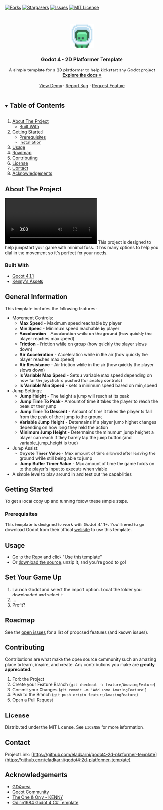 <!--
*** Thanks for checking out the Best-README-Template. If you have a suggestion
*** that would make this better, please fork the repo and create a pull request
*** or simply open an issue with the tag "enhancement".
*** Thanks again! Now go create something AMAZING! :D
***
***
***
*** To avoid retyping too much info. Do a search and replace for the following:
*** eladkarni, godot4-2d-platformer-template, twitter_handle, email, Godot 4 - 2D Platformer Template, A simple template for a 2D platformer to help kickstart any Godot project
-->



<!-- PROJECT SHIELDS -->
<!--
*** I'm using markdown "reference style" links for readability.
*** Reference links are enclosed in brackets [ ] instead of parentheses ( ).
*** See the bottom of this document for the declaration of the reference variables
*** for contributors-url, forks-url, etc. This is an optional, concise syntax you may use.
*** https://www.markdownguide.org/basic-syntax/#reference-style-links
-->
[![Forks][forks-shield]][forks-url]
[![Stargazers][stars-shield]][stars-url]
[![Issues][issues-shield]][issues-url]
[![MIT License][license-shield]][license-url]


<!-- PROJECT LOGO -->
<br />
<p align="center">
  <a href="https://github.com/eladkarni/godot4-2d-platformer-template">
    <img src="Assets\Characters\character_0000.png" alt="Logo" width="80" height="80">
  </a>

  <h3 align="center">Godot 4 - 2D Platformer Template</h3>

  <p align="center">
    A simple template for a 2D platformer to help kickstart any Godot project
    <br />
    <a href="https://github.com/eladkarni/godot4-2d-platformer-template"><strong>Explore the docs »</strong></a>
    <br />
    <br />
    <a href="https://github.com/eladkarni/godot4-2d-platformer-template">View Demo</a>
    ·
    <a href="https://github.com/eladkarni/godot4-2d-platformer-template/issues">Report Bug</a>
    ·
    <a href="https://github.com/eladkarni/godot4-2d-platformer-template/issues">Request Feature</a>
  </p>
</p>



<!-- TABLE OF CONTENTS -->
<details open="open">
  <summary><h2 style="display: inline-block">Table of Contents</h2></summary>
  <ol>
    <li>
      <a href="#about-the-project">About The Project</a>
      <ul>
        <li><a href="#built-with">Built With</a></li>
      </ul>
    </li>
    <li>
      <a href="#getting-started">Getting Started</a>
      <ul>
        <li><a href="#prerequisites">Prerequisites</a></li>
        <li><a href="#installation">Installation</a></li>
      </ul>
    </li>
    <li><a href="#usage">Usage</a></li>
    <li><a href="#roadmap">Roadmap</a></li>
    <li><a href="#contributing">Contributing</a></li>
    <li><a href="#license">License</a></li>
    <li><a href="#contact">Contact</a></li>
    <li><a href="#acknowledgements">Acknowledgements</a></li>
  </ol>
</details>



<!-- ABOUT THE PROJECT -->
## About The Project

<video src="Assets/ReadMe%20Assets/Godot_4-2D_Platformer_Template_Showcase.mp4" controls title="Title"></video>
This project is designed to help jumpstart your game with minimal fuss. It has many options to help you dial in the movement so it's perfect for your needs. 


### Built With

* [Godot 4.1.1](https://godotengine.org/)
* [Kenny's Assets](https://www.kenney.nl/assets/pixel-platformer-farm-expansion)


## General Information
This template includes the following features:
* Movement Controls:
  * **Max Speed** - Maximum speed reachable by player
  * **Min Speed** - Minimum speed reachable by player
  * **Acceleration** - Acceleration while on the ground (how quickly the player reaches max speed)
  * **Friction** - Friction while on group (how quickly the player slows down)
  * **Air Acceleration** - Acceleration while in the air (how quickly the player reaches max speed)
  * **Air Resistance** -  Air friction while in the air (how quickly the player slows down)
  * **Is Variable Max Speed** - Sets a variable max speed depending on how far the joystick is pushed (for analog controls)
  * **Is Variable Min Speed** - sets a minimum speed based on min_speed
* Jump Settings:
  * **Jump Height** - The height a jump will reach at its peak
  * **Jump Time To Peak** - Amount of time it takes the player to reach the peak of their jump
  * **Jump Time To Descent** - Amount of time it takes the player to fall from the peak of their jump to the ground
  * **Variable Jump Height** - Determains if a player jump highet changes depending on how long they held the action
  * **Minimum Jump Height** - Determains the minumum jump heighet a player can reach if they barely tap the jump button (and variable_jump_height is true)
* Jump Assist:
  * **Coyote Timer Value** - Max amount of time allowed after leaving the ground while still being able to jump
  * **Jump Buffer Timer Value** - Max amount of time the game holds on to the player's input to execute when viable
* A simple level to play around in and test out the capabilities


<!-- GETTING STARTED -->
## Getting Started

To get a local copy up and running follow these simple steps.

### Prerequisites

This template is designed to work with Godot 4.1.1+. You'll need to go download Godot from their offical [website](https://godotengine.org/download) to use this template.


## Usage

- Go to the [Repo](https://github.com/EladKarni/godot4-2d-platformer-template) and click "Use this template"
- Or [download the source](https://github.com/EladKarni/godot4-2d-platformer-template/archive/refs/heads/main.zip), unzip it, and you're good to go!

## Set Your Game Up

1. Launch Godot and select the import option. Locat the folder you downloaded and select it.
2. ...
3. Profit?


<!-- ROADMAP -->
## Roadmap

See the [open issues](https://github.com/eladkarni/godot4-2d-platformer-template/issues) for a list of proposed features (and known issues).



<!-- CONTRIBUTING -->
## Contributing

Contributions are what make the open source community such an amazing place to learn, inspire, and create. Any contributions you make are **greatly appreciated**.

1. Fork the Project
2. Create your Feature Branch (`git checkout -b feature/AmazingFeature`)
3. Commit your Changes (`git commit -m 'Add some AmazingFeature'`)
4. Push to the Branch (`git push origin feature/AmazingFeature`)
5. Open a Pull Request



<!-- LICENSE -->
## License

Distributed under the MIT License. See `LICENSE` for more information.



<!-- CONTACT -->
## Contact

Project Link: [https://github.com/eladkarni/godot4-2d-platformer-template](https://github.com/eladkarni/godot4-2d-platformer-template)



<!-- ACKNOWLEDGEMENTS -->
## Acknowledgements

* [GDQuest](https://www.gdquest.com/)
* [Godot Community](https://godotengine.org/community/)
* [The One & Only - KENNY](https://www.kenney.nl/)
* [Odinn1984 Godot 4 C# Template](https://github.com/odinn1984/Godot-4-2D-Platformer-Template)




<!-- MARKDOWN LINKS & IMAGES -->
<!-- https://www.markdownguide.org/basic-syntax/#reference-style-links -->
[contributors-shield]: https://img.shields.io/github/contributors/eladkarni/repo.svg?style=for-the-badge
[contributors-url]: https://github.com/eladkarni/godot4-2d-platformer-template/graphs/contributors
[forks-shield]: https://img.shields.io/github/forks/eladkarni/repo.svg?style=for-the-badge
[forks-url]: https://github.com/eladkarni/godot4-2d-platformer-template/network/members
[stars-shield]: https://img.shields.io/github/stars/eladkarni/repo.svg?style=for-the-badge
[stars-url]: https://github.com/eladkarni/godot4-2d-platformer-template/stargazers
[issues-shield]: https://img.shields.io/github/issues/eladkarni/repo.svg?style=for-the-badge
[issues-url]: https://github.com/eladkarni/godot4-2d-platformer-template/issues
[license-shield]: https://img.shields.io/github/license/eladkarni/repo.svg?style=for-the-badge
[license-url]: https://github.com/eladkarni/godot4-2d-platformer-template/blob/master/LICENSE.txt
[linkedin-shield]: https://img.shields.io/badge/-LinkedIn-black.svg?style=for-the-badge&logo=linkedin&colorB=555
[linkedin-url]: https://linkedin.com/in/eladkarni